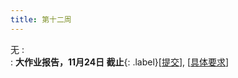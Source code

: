 ```yaml
---
title: 第十二周
---
```


无
:   
  :  **大作业报告，11月24日 截止**{: .label}\[[提交](https://bhpan.buaa.edu.cn/link/AA84B0D937D4D5407F994C600A16D48978)\], \[[具体要求](https://bhpan.buaa.edu.cn/link/AA10419F92434D45EEA6839ECBD5ACE12B)\]



<!-- https://bhpan.buaa.edu.cn/link/AA84B0D937D4D5407F994C600A16D48978
文件夹名：大作业-提交
有效期限：2024-11-24 23:59
提取码：TAI-2024 -->

<!-- https://bhpan.buaa.edu.cn/link/AAF82C4FED348C4D02823A803DEB1065D9
文件夹名：大作业报告-提交
有效期限：2023-11-26 23:59 -->